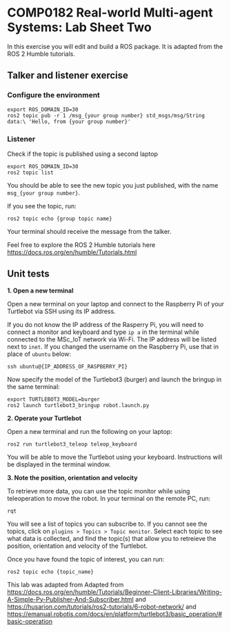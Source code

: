 # COMP0182 Real-world Multi-agent Systems: Lab Sheet Two

In this exercise you will edit and build a ROS package. It is adapted from the ROS 2 Humble tutorials.

## Talker and listener exercise

### Configure the environment

```
export ROS_DOMAIN_ID=30
ros2 topic pub -r 1 /msg_{your group number} std_msgs/msg/String data:\ 'Hello, from {your group number}'
```

### Listener 
Check if the topic is published using a second laptop

```
export ROS_DOMAIN_ID=30
ros2 topic list
```

You should be able to see the new topic you just published, with the name ```msg_{your group number}```.

If you see the topic, run:
```
ros2 topic echo {group topic name}
```
Your terminal should receive the message from the talker.

Feel free to explore the ROS 2 Humble tutorials here https://docs.ros.org/en/humble/Tutorials.html

## Unit tests

**1. Open a new terminal**

Open a new terminal on your laptop and connect to the Raspberry Pi of your Turtlebot via SSH using its IP address.

If you do not know the IP address of the Rasperry Pi, you will need to connect a monitor and keyboard and type ```ip a``` in the terminal while connected to the MSc_IoT network via Wi-Fi. The IP address will be listed next to ```inet```. If you changed the username on the Raspberry Pi, use that in place of ```ubuntu``` below:

```
ssh ubuntu@{IP_ADDRESS_OF_RASPBERRY_PI}
```

Now specify the model of the Turtlebot3 (burger) and launch the bringup in the same terminal:

```
export TURTLEBOT3_MODEL=burger
ros2 launch turtlebot3_bringup robot.launch.py
```

**2. Operate your Turtlebot**

Open a new terminal and run the following on your laptop:

```
ros2 run turtlebot3_teleop teleop_keyboard
```

You will be able to move the Turtlebot using your keyboard. Instructions will be displayed in the terminal window.

**3. Note the position, orientation and velocity**

To retrieve more data, you can use the topic monitor while using teleoperation to move the robot. In your terminal on the remote PC, run:

```
rqt
```

You will see a list of topics you can subscribe to. If you cannot see the topics, click on ```plugins > Topics > Topic monitor```. Select each topic to see what data is collected, and find the topic(s) that allow you to retreieve the position, orientation and velocity of the Turtlebot. 

Once you have found the topic of interest, you can run:

```
ros2 topic echo {topic_name}
```


This lab was adapted from 
Adapted from https://docs.ros.org/en/humble/Tutorials/Beginner-Client-Libraries/Writing-A-Simple-Py-Publisher-And-Subscriber.html and https://husarion.com/tutorials/ros2-tutorials/6-robot-network/
and https://emanual.robotis.com/docs/en/platform/turtlebot3/basic_operation/#basic-operation

